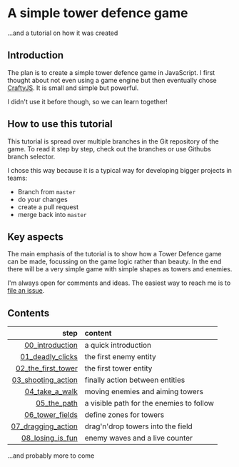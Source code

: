 A simple tower defence game
===========================

…and a tutorial on how it was created

Introduction
------------

The plan is to create a simple tower defence game in JavaScript. I first
thought about not even using a game engine but then eventually chose
[CraftyJS](http://craftyjs.com/). It is small and simple but powerful.

I didn't use it before though, so we can learn together!

How to use this tutorial
------------------------

This tutorial is spread over multiple branches in the Git repository of the
game. To read it step by step, check out the branches or use Githubs branch
selector.

I chose this way because it is a typical way for developing bigger projects in
teams:
 * Branch from `master`
 * do your changes
 * create a pull request
 * merge back into `master`

Key aspects
-----------

The main emphasis of the tutorial is to show how a Tower Defence game can be
made, focussing on the game logic rather than beauty. In the end there will be
a very simple game with simple shapes as towers and enemies.

I'm always open for comments and ideas. The easiest way to reach me is to
[file an issue](https://github.com/nkoehring/td_tutorial/issues).

Contents
--------

| step | content |
| ---: | :--- |
| [00_introduction](#)            | a quick introduction |
| [01_deadly_clicks](#)           | the first enemy entity |
| [02_the_first_tower](#)         | the first tower entity |
| [03_shooting_action](#)         | finally action between entities |
| [04_take_a_walk](#)             | moving enemies and aiming towers |
| [05_the_path](#)                | a visible path for the enemies to follow |
| [06_tower_fields](#)            | define zones for towers |
| [07_dragging_action](#)         | drag'n'drop towers into the field |
| [08_losing_is_fun](#)           | enemy waves and a live counter |

…and probably more to come

